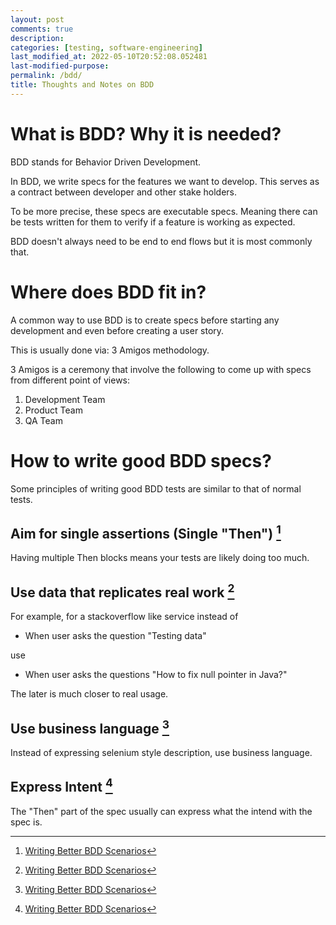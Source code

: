 ```yaml
---
layout: post
comments: true
description:
categories: [testing, software-engineering]
last_modified_at: 2022-05-10T20:52:08.052481
last-modified-purpose:
permalink: /bdd/
title: Thoughts and Notes on BDD
---
```


# What is BDD? Why it is needed?

BDD stands for Behavior Driven Development.

In BDD, we write specs for the features we want to develop. This serves as a contract between developer and other stake holders.

To be more precise, these specs are executable specs. Meaning there can be tests written for them to verify if a feature is working as expected.

BDD doesn't always need to be end to end flows but it is most commonly that.

# Where does BDD fit in?

A common way to use BDD is to create specs before starting any development and even before creating a user story.

This is usually done via: 3 Amigos methodology.

3 Amigos is a ceremony that involve the following to come up with specs from different point of views:

1. Development Team
2. Product Team
3. QA Team 

# How to write good BDD specs?

Some principles of writing good BDD tests are similar to that of normal tests.

## Aim for single assertions (Single "Then") [^1]

Having multiple Then blocks means your tests are likely doing too much.

## Use data that replicates real work [^1]

For example, for a stackoverflow like service instead of 
- When user asks the question "Testing data"

use

- When user asks the questions "How to fix null pointer in Java?"

The later is much closer to real usage.

## Use business language [^1]

Instead of expressing selenium style description, use business language.

## Express Intent [^1]

The "Then" part of the spec usually can express what the intend with the spec is.


[^1]: [Writing Better BDD Scenarios](https://www.youtube.com/watch?v=awwFfCYoGFQ)
